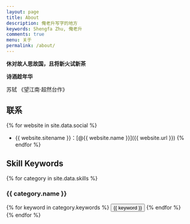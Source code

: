 ```yaml
---
layout: page
title: About
description: 俺老升写字的地方
keywords: Shengfa Zhu, 俺老升 
comments: true
menu: 关于
permalink: /about/
---
```

**休对故人思故国，且将新火试新茶**

**诗酒趁年华**

苏轼 《望江南·超然台作》

## 联系

{% for website in site.data.social %}
* {{ website.sitename }}：[@{{ website.name }}]({{ website.url }})
{% endfor %}

## Skill Keywords

{% for category in site.data.skills %}
### {{ category.name }}
<div class="btn-inline">
{% for keyword in category.keywords %}
<button class="btn btn-outline" type="button">{{ keyword }}</button>
{% endfor %}
</div>
{% endfor %}
